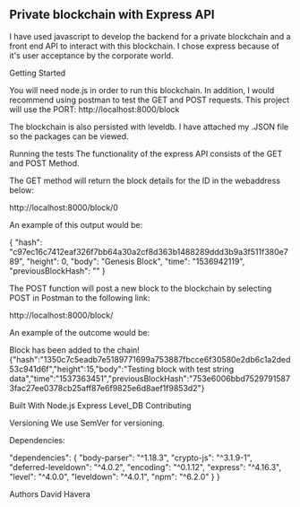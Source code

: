 ## Private blockchain with Express API
I have used javascript to develop the backend for a private blockchain and a front end API to interact with this blockchain. I chose express because of it's user acceptance by the corporate world.

Getting Started

You will need node.js in order to run this blockchain. In addition, I would recommend using postman to test the GET and POST requests. This project will use the PORT: http://localhost:8000/block

The blockchain is also persisted with leveldb. I have attached my .JSON file so the packages can be viewed.

Running the tests The functionality of the express API consists of the GET and POST Method.

The GET method will return the block details for the ID in the webaddress below:

http://localhost:8000/block/0

An example of this output would be:

{ "hash": "c97ec16c7412eaf326f7bb64a30a2cf8d363b1488289ddd3b9a3f511f380e789", "height": 0, "body": "Genesis Block", "time": "1536942119", "previousBlockHash": "" }

The POST function will post a new block to the blockchain by selecting POST in Postman to the following link:

http://localhost:8000/block/

An example of the outcome would be:

Block has been added to the chain!{"hash":"1350c7c5eadb7e5189771699a753887fbcce6f30580e2db6c1a2ded53c941d6f","height":15,"body":"Testing block with test string data","time":"1537363451","previousBlockHash":"753e6006bbd75297915873fac27ee0378cb25aff87e6f9825e6d8aef1f9853d2"}

Built With Node.js Express Level_DB Contributing

Versioning We use SemVer for versioning.

Dependencies:

  "dependencies": {
    "body-parser": "^1.18.3",
    "crypto-js": "^3.1.9-1",
    "deferred-leveldown": "^4.0.2",
    "encoding": "^0.1.12",
    "express": "^4.16.3",
    "level": "^4.0.0",
    "leveldown": "^4.0.1",
    "npm": "^6.2.0"
  }
}

Authors David Havera
